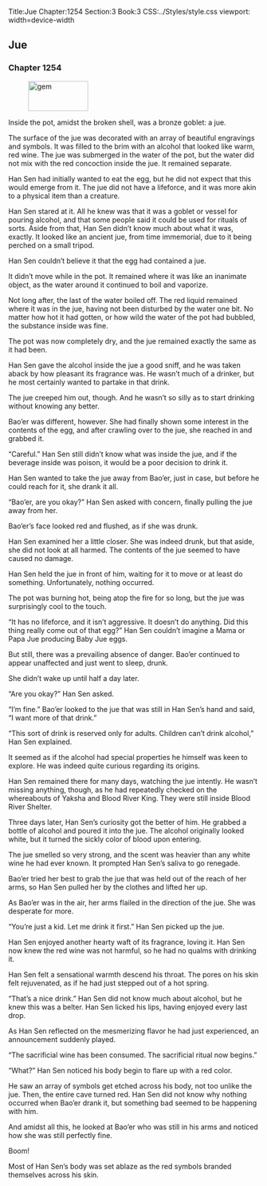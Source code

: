 Title:Jue 
Chapter:1254 
Section:3 
Book:3 
CSS:../Styles/style.css 
viewport: width=device-width
  
## Jue
### Chapter 1254
  
<figure>
	<img src="../Images/gem.gif" alt="gem" id="gem" width="120" height="60" />
</figure>
  

  
Inside the pot, amidst the broken shell, was a bronze goblet: a jue.

The surface of the jue was decorated with an array of beautiful engravings and symbols. It was filled to the brim with an alcohol that looked like warm, red wine. The jue was submerged in the water of the pot, but the water did not mix with the red concoction inside the jue. It remained separate.

Han Sen had initially wanted to eat the egg, but he did not expect that this would emerge from it. The jue did not have a lifeforce, and it was more akin to a physical item than a creature.

Han Sen stared at it. All he knew was that it was a goblet or vessel for pouring alcohol, and that some people said it could be used for rituals of sorts. Aside from that, Han Sen didn’t know much about what it was, exactly. It looked like an ancient jue, from time immemorial, due to it being perched on a small tripod.

Han Sen couldn’t believe it that the egg had contained a jue.

It didn’t move while in the pot. It remained where it was like an inanimate object, as the water around it continued to boil and vaporize.

Not long after, the last of the water boiled off. The red liquid remained where it was in the jue, having not been disturbed by the water one bit. No matter how hot it had gotten, or how wild the water of the pot had bubbled, the substance inside was fine.

The pot was now completely dry, and the jue remained exactly the same as it had been.

Han Sen gave the alcohol inside the jue a good sniff, and he was taken aback by how pleasant its fragrance was. He wasn’t much of a drinker, but he most certainly wanted to partake in that drink.

The jue creeped him out, though. And he wasn’t so silly as to start drinking without knowing any better.

Bao’er was different, however. She had finally shown some interest in the contents of the egg, and after crawling over to the jue, she reached in and grabbed it.

“Careful.” Han Sen still didn’t know what was inside the jue, and if the beverage inside was poison, it would be a poor decision to drink it.

Han Sen wanted to take the jue away from Bao’er, just in case, but before he could reach for it, she drank it all.

“Bao’er, are you okay?” Han Sen asked with concern, finally pulling the jue away from her.

Bao’er’s face looked red and flushed, as if she was drunk.

Han Sen examined her a little closer. She was indeed drunk, but that aside, she did not look at all harmed. The contents of the jue seemed to have caused no damage.

Han Sen held the jue in front of him, waiting for it to move or at least do something. Unfortunately, nothing occurred.

The pot was burning hot, being atop the fire for so long, but the jue was surprisingly cool to the touch.

“It has no lifeforce, and it isn’t aggressive. It doesn’t do anything. Did this thing really come out of that egg?” Han Sen couldn’t imagine a Mama or Papa Jue producing Baby Jue eggs.

But still, there was a prevailing absence of danger. Bao’er continued to appear unaffected and just went to sleep, drunk.

She didn’t wake up until half a day later.

“Are you okay?” Han Sen asked.

“I’m fine.” Bao’er looked to the jue that was still in Han Sen’s hand and said, “I want more of that drink.”

“This sort of drink is reserved only for adults. Children can’t drink alcohol,” Han Sen explained.

It seemed as if the alcohol had special properties he himself was keen to explore. He was indeed quite curious regarding its origins.

Han Sen remained there for many days, watching the jue intently. He wasn’t missing anything, though, as he had repeatedly checked on the whereabouts of Yaksha and Blood River King. They were still inside Blood River Shelter.

Three days later, Han Sen’s curiosity got the better of him. He grabbed a bottle of alcohol and poured it into the jue. The alcohol originally looked white, but it turned the sickly color of blood upon entering.

The jue smelled so very strong, and the scent was heavier than any white wine he had ever known. It prompted Han Sen’s saliva to go renegade.

Bao’er tried her best to grab the jue that was held out of the reach of her arms, so Han Sen pulled her by the clothes and lifted her up.

As Bao’er was in the air, her arms flailed in the direction of the jue. She was desperate for more.

“You’re just a kid. Let me drink it first.” Han Sen picked up the jue.

Han Sen enjoyed another hearty waft of its fragrance, loving it. Han Sen now knew the red wine was not harmful, so he had no qualms with drinking it.

Han Sen felt a sensational warmth descend his throat. The pores on his skin felt rejuvenated, as if he had just stepped out of a hot spring.

“That’s a nice drink.” Han Sen did not know much about alcohol, but he knew this was a belter. Han Sen licked his lips, having enjoyed every last drop.

As Han Sen reflected on the mesmerizing flavor he had just experienced, an announcement suddenly played.

“The sacrificial wine has been consumed. The sacrificial ritual now begins.”

“What?” Han Sen noticed his body begin to flare up with a red color.

He saw an array of symbols get etched across his body, not too unlike the jue. Then, the entire cave turned red. Han Sen did not know why nothing occurred when Bao’er drank it, but something bad seemed to be happening with him.

And amidst all this, he looked at Bao’er who was still in his arms and noticed how she was still perfectly fine.

Boom!

Most of Han Sen’s body was set ablaze as the red symbols branded themselves across his skin.